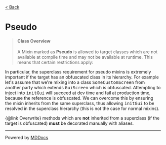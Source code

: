 [< Back](../README.md)
# Pseudo #
>#### Class Overview ####
>A Mixin marked as <b>Pseudo</b> is allowed to target classes which are not
 available at compile time and may not be available at runtime. This means
 that certain restrictions apply:
 
 <p>In particular, the superclass requirement for pseudo mixins is extremely
 important if the target has an obfuscated class in its hierarchy. For example
 let's assume that we're mixing into a class <tt>SomeCustomScreen</tt> from
 another party which extends <tt>GuiScreen</tt> which is obfuscated.
 Attempting to inject into <tt>initGui</tt> will succeed at dev time and fail
 at production time, because the reference is obfuscated. We can overcome this
 by ensuring the mixin inherits from the same superclass, thus allowing
 <tt>initGui</tt> to be resolved in the superclass hierarchy (this is not the
 case for normal mixins).</p>
 
 <p>{@link Overwrite} methods which are <b>not</b> inherited from a superclass
 (if the target is obfuscated) <b>must</b> be decorated manually with aliases.
 </p>

---
Powered by [MDDocs](https://github.com/VRCube/MDDocs)